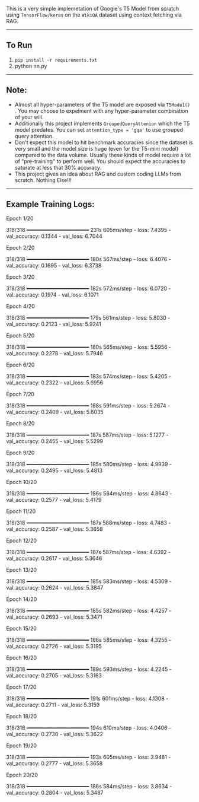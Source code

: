 This is a very simple implemetation of Google's T5 Model from scratch using `TensorFlow/keras` on the `WikiQA` dataset using context fetching via RAG.

--------------------------------------
To Run
--------------------------------------
  1. `pip install -r requirements.txt`
  2. python nn.py

--------------------------------------
Note:
--------------------------------------
  - Almost all hyper-parameters of the T5 model are exposed via `T5Model()` . You may choose to expeiment with any hyper-parameter combination of your will.
  - Additionally this project implements `GroupedQueryAttenion` which the T5 model predates. You can set `attention_type = 'gqa'` to use grouped query attention.
  - Don't expect this model to hit benchmark accuracies since the dataset is very small and the model size is huge (even for the T5-mini model) compared to the data volume.         Usually these kinds of model require a lot of "pre-training" to perform well. You should expect the accuracies to saturate at less that 30% accuracy.
  - This project gives an idea about RAG and custom coding LLMs from scratch. Nothing Else!!!

--------------------------------------
Example Training Logs:
--------------------------------------

Epoch 1/20

318/318 ━━━━━━━━━━━━━━━━━━━━ 231s 605ms/step - loss: 7.4395 - val_accuracy: 0.1344 - val_loss: 6.7044

Epoch 2/20

318/318 ━━━━━━━━━━━━━━━━━━━━ 180s 567ms/step - loss: 6.4076 - val_accuracy: 0.1695 - val_loss: 6.3738

Epoch 3/20

318/318 ━━━━━━━━━━━━━━━━━━━━ 182s 572ms/step - loss: 6.0720 - val_accuracy: 0.1974 - val_loss: 6.1071

Epoch 4/20

318/318 ━━━━━━━━━━━━━━━━━━━━ 179s 561ms/step - loss: 5.8030 - val_accuracy: 0.2123 - val_loss: 5.9241

Epoch 5/20

318/318 ━━━━━━━━━━━━━━━━━━━━ 180s 565ms/step - loss: 5.5956 - val_accuracy: 0.2278 - val_loss: 5.7946

Epoch 6/20

318/318 ━━━━━━━━━━━━━━━━━━━━ 183s 574ms/step - loss: 5.4205 - val_accuracy: 0.2322 - val_loss: 5.6956

Epoch 7/20

318/318 ━━━━━━━━━━━━━━━━━━━━ 188s 591ms/step - loss: 5.2674 - val_accuracy: 0.2409 - val_loss: 5.6035

Epoch 8/20

318/318 ━━━━━━━━━━━━━━━━━━━━ 187s 587ms/step - loss: 5.1277 - val_accuracy: 0.2455 - val_loss: 5.5299

Epoch 9/20

318/318 ━━━━━━━━━━━━━━━━━━━━ 185s 580ms/step - loss: 4.9939 - val_accuracy: 0.2495 - val_loss: 5.4813

Epoch 10/20

318/318 ━━━━━━━━━━━━━━━━━━━━ 186s 584ms/step - loss: 4.8643 - val_accuracy: 0.2577 - val_loss: 5.4179

Epoch 11/20

318/318 ━━━━━━━━━━━━━━━━━━━━ 187s 588ms/step - loss: 4.7483 - val_accuracy: 0.2587 - val_loss: 5.3658

Epoch 12/20

318/318 ━━━━━━━━━━━━━━━━━━━━ 187s 587ms/step - loss: 4.6392 - val_accuracy: 0.2617 - val_loss: 5.3646

Epoch 13/20

318/318 ━━━━━━━━━━━━━━━━━━━━ 185s 583ms/step - loss: 4.5309 - val_accuracy: 0.2624 - val_loss: 5.3847

Epoch 14/20

318/318 ━━━━━━━━━━━━━━━━━━━━ 185s 582ms/step - loss: 4.4257 - val_accuracy: 0.2693 - val_loss: 5.3471

Epoch 15/20

318/318 ━━━━━━━━━━━━━━━━━━━━ 186s 585ms/step - loss: 4.3255 - val_accuracy: 0.2726 - val_loss: 5.3195

Epoch 16/20

318/318 ━━━━━━━━━━━━━━━━━━━━ 189s 593ms/step - loss: 4.2245 - val_accuracy: 0.2705 - val_loss: 5.3163

Epoch 17/20

318/318 ━━━━━━━━━━━━━━━━━━━━ 191s 601ms/step - loss: 4.1308 - val_accuracy: 0.2711 - val_loss: 5.3159

Epoch 18/20

318/318 ━━━━━━━━━━━━━━━━━━━━ 194s 610ms/step - loss: 4.0406 - val_accuracy: 0.2730 - val_loss: 5.3622

Epoch 19/20

318/318 ━━━━━━━━━━━━━━━━━━━━ 193s 605ms/step - loss: 3.9481 - val_accuracy: 0.2777 - val_loss: 5.3658

Epoch 20/20

318/318 ━━━━━━━━━━━━━━━━━━━━ 186s 584ms/step - loss: 3.8634 - val_accuracy: 0.2804 - val_loss: 5.3487
